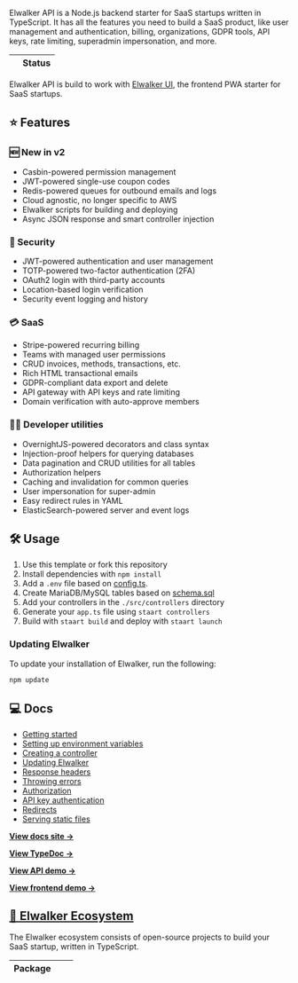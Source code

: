 Elwalker API is a Node.js backend starter for SaaS startups written in TypeScript. It has all the features you need to build a SaaS product, like user management and authentication, billing, organizations, GDPR tools, API keys, rate limiting, superadmin impersonation, and more.

|           | Status                                                                                                                                                                                                                                                                                                                                                                                                                                                                                                                                                                                                               |
| --------- | -------------------------------------------------------------------------------------------------------------------------------------------------------------------------------------------------------------------------------------------------------------------------------------------------------------------------------------------------------------------------------------------------------------------------------------------------------------------------------------------------------------------------------------------------------------------------------------------------------------------- |

Elwalker API is build to work with [Elwalker UI](https://github.com/##/##), the frontend PWA starter for SaaS startups.


## ⭐ Features

### 🆕 New in v2

- Casbin-powered permission management
- JWT-powered single-use coupon codes
- Redis-powered queues for outbound emails and logs
- Cloud agnostic, no longer specific to AWS
- Elwalker scripts for building and deploying
- Async JSON response and smart controller injection

### 🔐 Security

- JWT-powered authentication and user management
- TOTP-powered two-factor authentication (2FA)
- OAuth2 login with third-party accounts
- Location-based login verification
- Security event logging and history

### 💳 SaaS

- Stripe-powered recurring billing
- Teams with managed user permissions
- CRUD invoices, methods, transactions, etc.
- Rich HTML transactional emails
- GDPR-compliant data export and delete
- API gateway with API keys and rate limiting
- Domain verification with auto-approve members

### 👩‍💻 Developer utilities

- OvernightJS-powered decorators and class syntax
- Injection-proof helpers for querying databases
- Data pagination and CRUD utilities for all tables
- Authorization helpers
- Caching and invalidation for common queries
- User impersonation for super-admin
- Easy redirect rules in YAML
- ElasticSearch-powered server and event logs

## 🛠 Usage

1. Use this template or fork this repository
1. Install dependencies with `npm install`
1. Add a `.env` file based on [config.ts](https://github.com/###/api/blob/master/src/config.ts).
1. Create MariaDB/MySQL tables based on [schema.sql](https://github.com/###/api/blob/master/schema.sql)
1. Add your controllers in the `./src/controllers` directory
1. Generate your `app.ts` file using `staart controllers`
1. Build with `staart build` and deploy with `staart launch`

### Updating Elwalker

To update your installation of Elwalker, run the following:

```bash
npm update
```

## 💻 Docs

- [Getting started](https://##.js.org/api/getting-started.html)
- [Setting up environment variables](https://##.js.org/api/setting-up-environment-variables.html)
- [Creating a controller](https://##.js.org/api/creating-a-controller.html)
- [Updating Elwalker](https://##.js.org/api/update.html)
- [Response headers](https://##.js.org/api/response-headers.html)
- [Throwing errors](https://##.js.org/api/throwing-errors.html)
- [Authorization](https://##.js.org/api/authorization.html)
- [API key authentication](https://##.js.org/api/api-key-authentication.html)
- [Redirects](https://##.js.org/api/redirects.html)
- [Serving static files](https://##.js.org/api/serving-static-files.html)

**[View docs site →](https://##.js.org/api)**

**[View TypeDoc →](https://##-typedoc.netlify.com)**

**[View API demo →](http://##.prod.oswaldlabs.com)**

**[View frontend demo →](https://##-demo.o15y.com)**


## [🏁 Elwalker Ecosystem](https://##.js.org)

The Elwalker ecosystem consists of open-source projects to build your SaaS startup, written in TypeScript.

| Package                                                  |                                         |                                                                                                                                                                                                                                                                                                                                                                                                                       |
| -------------------------------------------------------- | --------------------------------------- | --------------------------------------------------------------------------------------------------------------------------------------------------------------------------------------------------------------------------------------------------------------------------------------------------------------------------------------------------------------------------------------------------------------------- |

